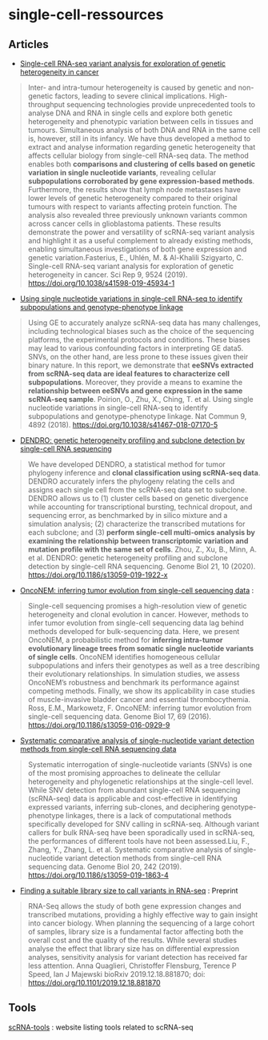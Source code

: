 # single-cell-ressources

## Articles

- [Single-cell RNA-seq variant analysis for exploration of genetic heterogeneity in cancer](https://www.nature.com/articles/s41598-019-45934-1#Sec9)

> Inter- and intra-tumour heterogeneity is caused by genetic and non-genetic factors, leading to severe clinical implications. High-throughput sequencing technologies provide unprecedented tools to analyse DNA and RNA in single cells and explore both genetic heterogeneity and phenotypic variation between cells in tissues and tumours. Simultaneous analysis of both DNA and RNA in the same cell is, however, still in its infancy. We have thus developed a method to extract and analyse information regarding genetic heterogeneity that affects cellular biology from single-cell RNA-seq data. The method enables both **comparisons and clustering of cells based on genetic variation in single nucleotide variants**, revealing cellular **subpopulations corroborated by gene expression-based methods**. Furthermore, the results show that lymph node metastases have lower levels of genetic heterogeneity compared to their original tumours with respect to variants affecting protein function. The analysis also revealed three previously unknown variants common across cancer cells in glioblastoma patients. These results demonstrate the power and versatility of scRNA-seq variant analysis and highlight it as a useful complement to already existing methods, enabling simultaneous investigations of both gene expression and genetic variation.Fasterius, E., Uhlén, M. & Al-Khalili Szigyarto, C. Single-cell RNA-seq variant analysis for exploration of genetic heterogeneity in cancer. Sci Rep 9, 9524 (2019). https://doi.org/10.1038/s41598-019-45934-1

- [Using single nucleotide variations in single-cell RNA-seq to identify subpopulations and genotype-phenotype linkage](https://www.nature.com/articles/s41467-018-07170-5)

> Using GE to accurately analyze scRNA-seq data has many challenges, including technological biases such as the choice of the sequencing platforms, the experimental protocols and conditions. These biases may lead to various confounding factors in interpreting GE data5. SNVs, on the other hand, are less prone to these issues given their binary nature. In this report, we demonstrate that **eeSNVs extracted from scRNA-seq data are ideal features to characterize cell subpopulations**. Moreover, they provide a means to examine the **relationship between eeSNVs and gene expression in the same scRNA-seq sample**. Poirion, O., Zhu, X., Ching, T. et al. Using single nucleotide variations in single-cell RNA-seq to identify subpopulations and genotype-phenotype linkage. Nat Commun 9, 4892 (2018). https://doi.org/10.1038/s41467-018-07170-5

- [DENDRO: genetic heterogeneity profiling and subclone detection by single-cell RNA sequencing](https://genomebiology.biomedcentral.com/articles/10.1186/s13059-019-1922-x)

> We have developed DENDRO, a statistical method for tumor phylogeny inference and **clonal classification using scRNA-seq data**. DENDRO accurately infers the phylogeny relating the cells and assigns each single cell from the scRNA-seq data set to subclone. DENDRO allows us to (1) cluster cells based on genetic divergence while accounting for transcriptional bursting, technical dropout, and sequencing error, as benchmarked by in silico mixture and a simulation analysis; (2) characterize the transcribed mutations for each subclone; and (3) **perform single-cell multi-omics analysis by examining the relationship between transcriptomic variation and mutation profile with the same set of cells**. Zhou, Z., Xu, B., Minn, A. et al. DENDRO: genetic heterogeneity profiling and subclone detection by single-cell RNA sequencing. Genome Biol 21, 10 (2020). https://doi.org/10.1186/s13059-019-1922-x

- [OncoNEM: inferring tumor evolution from single-cell sequencing data](https://genomebiology.biomedcentral.com/articles/10.1186/s13059-016-0929-9#Sec18) : 

> Single-cell sequencing promises a high-resolution view of genetic heterogeneity and clonal evolution in cancer. However, methods to infer tumor evolution from single-cell sequencing data lag behind methods developed for bulk-sequencing data. Here, we present OncoNEM, a probabilistic method for **inferring intra-tumor evolutionary lineage trees from somatic single nucleotide variants of single cells**. OncoNEM identifies homogeneous cellular subpopulations and infers their genotypes as well as a tree describing their evolutionary relationships. In simulation studies, we assess OncoNEM’s robustness and benchmark its performance against competing methods. Finally, we show its applicability in case studies of muscle-invasive bladder cancer and essential thrombocythemia. Ross, E.M., Markowetz, F. OncoNEM: inferring tumor evolution from single-cell sequencing data. Genome Biol 17, 69 (2016). https://doi.org/10.1186/s13059-016-0929-9

- [Systematic comparative analysis of single-nucleotide variant detection methods from single-cell RNA sequencing data](https://genomebiology.biomedcentral.com/articles/10.1186/s13059-019-1863-4)

> Systematic interrogation of single-nucleotide variants (SNVs) is one of the most promising approaches to delineate the cellular heterogeneity and phylogenetic relationships at the single-cell level. While SNV detection from abundant single-cell RNA sequencing (scRNA-seq) data is applicable and cost-effective in identifying expressed variants, inferring sub-clones, and deciphering genotype-phenotype linkages, there is a lack of computational methods specifically developed for SNV calling in scRNA-seq. Although variant callers for bulk RNA-seq have been sporadically used in scRNA-seq, the performances of different tools have not been assessed.Liu, F., Zhang, Y., Zhang, L. et al. Systematic comparative analysis of single-nucleotide variant detection methods from single-cell RNA sequencing data. Genome Biol 20, 242 (2019). https://doi.org/10.1186/s13059-019-1863-4

- [Finding a suitable library size to call variants in RNA-seq](https://www.biorxiv.org/content/10.1101/2019.12.18.881870v2) : Preprint

> RNA-Seq allows the study of both gene expression changes and transcribed mutations, providing a highly effective way to gain insight into cancer biology. When planning the sequencing of a large cohort of samples, library size is a fundamental factor affecting both the overall cost and the quality of the results. While several studies analyse the effect that library size has on differential expression analyses, sensitivity analysis for variant detection has received far less attention. Anna Quaglieri, Christoffer Flensburg, Terence P Speed, Ian J Majewski
bioRxiv 2019.12.18.881870; doi: https://doi.org/10.1101/2019.12.18.881870

## Tools

[scRNA-tools](https://www.scrna-tools.org/) : website listing tools related to scRNA-seq
